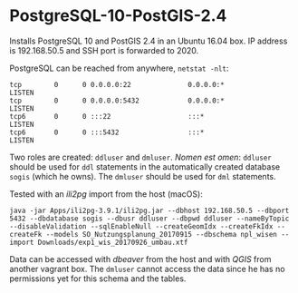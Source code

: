 # PostgreSQL-10-PostGIS-2.4

Installs PostgreSQL 10 and PostGIS 2.4 in an Ubuntu 16.04 box. IP address is 192.168.50.5 and SSH port is forwarded to 2020. 

PostgreSQL can be reached from anywhere, `netstat -nlt`:

```
tcp        0      0 0.0.0.0:22              0.0.0.0:*               LISTEN
tcp        0      0 0.0.0.0:5432            0.0.0.0:*               LISTEN
tcp6       0      0 :::22                   :::*                    LISTEN
tcp6       0      0 :::5432                 :::*                    LISTEN
```

Two roles are created: `ddluser` and `dmluser`. _Nomen est omen_: `ddluser` should be used for `ddl` statements in the automatically created database `sogis` (which he owns). The `dmluser` should be used for `dml` statements.

Tested with an _ili2pg_ import from the host (macOS):

`java -jar Apps/ili2pg-3.9.1/ili2pg.jar --dbhost 192.168.50.5 --dbport 5432 --dbdatabase sogis --dbusr ddluser --dbpwd ddluser --nameByTopic --disableValidation --sqlEnableNull --createGeomIdx --createFkIdx --createFk --models SO_Nutzungsplanung_20170915 --dbschema npl_wisen --import Downloads/exp1_wis_20170926_umbau.xtf`

Data can be accessed with _dbeaver_ from the host and with _QGIS_ from another vagrant box. The `dmluser` cannot access the data since he has no permissions yet for this schema and the tables.

